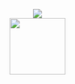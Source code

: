 



<p align="center">
    <img src="https://github-profile-summary-cards.vercel.app/api/cards/profile-details?username=unknownthedev&theme=github_dark" />
    <br />
    <img height="100px" width="auto" src="https://i.imgur.com/Q1pJK3K.png" />
</p>



